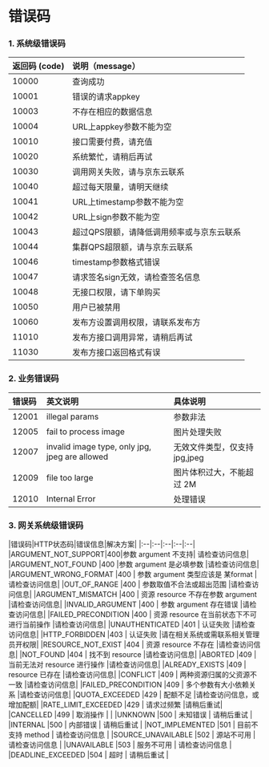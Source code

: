 
# 错误码

### 1. 系统级错误码
返回码 (code)|说明（message）
:---|:---
10000|查询成功
10001|错误的请求appkey
10003|不存在相应的数据信息
10004|URL上appkey参数不能为空
10010|接口需要付费，请充值
10020|系统繁忙，请稍后再试
10030|调用网关失败，请与京东云联系
10040|超过每天限量，请明天继续
10041|URL上timestamp参数不能为空
10042|URL上sign参数不能为空
10043|超过QPS限额，请降低调用频率或与京东云联系
10044|集群QPS超限额，请与京东云联系
10046|timestamp参数格式错误
10047|请求签名sign无效，请检查签名信息
10048|无接口权限，请下单购买
10050|用户已被禁用
10060|发布方设置调用权限，请联系发布方
11010|发布方接口调用异常，请稍后再试
11030|发布方接口返回格式有误

### 2. 业务错误码

|错误码|英文说明|具体说明|
|:--|:--|:--|
|12001|illegal params|参数非法|
|12005|fail to process image|图片处理失败|
|12007|invalid image type, only jpg, jpeg are allowed|无效文件类型，仅支持 jpg,jpeg|
|12009|file too large|图片体积过大，不能超过 2M|
|12010|Internal Error|处理错误|

### 3. 网关系统级错误码
|错误码|HTTP状态码|错误信息|解决方案|
|:--|:--|:--|:--|:--|
|ARGUMENT_NOT_SUPPORT|400|参数 argument 不支持|	请检查访问信息|
|ARGUMENT_NOT_FOUND	|400	|参数 argument 是必填参数	|请检查访问信息|
|ARGUMENT_WRONG_FORMAT	|400	|	参数 argument 类型应该是 某format	|请检查访问信息|
|OUT_OF_RANGE	|400	|	参数取值不合法或超出范围	|请检查访问信息|
|ARGUMENT_MISMATCH	|400	|	资源 resource 不存在参数 argument	|请检查访问信息|
|INVALID_ARGUMENT	|400	|	参数 argument 存在错误	|请检查访问信息|
|FAILED_PRECONDITION	|400	|	资源 resource 在当前状态下不可进行当前操作	|请检查访问信息|
|UNAUTHENTICATED	|401	|	认证失败	|请检查访问信息|
|HTTP_FORBIDDEN	|403	|	认证失败	|请在相关系统或需联系相关管理员开权限|
|RESOURCE_NOT_EXIST	|404	|	资源 resource 不存在	|请检查访问信息|
|NOT_FOUND	|404	|	找不到 resource	|请检查访问信息|
|ABORTED	|409	|	当前无法对 resource 进行操作	|请检查访问信息|
|ALREADY_EXISTS	|409	|	resource 已存在	|请检查访问信息|
|CONFLICT	|409	|	两种资源归属的父资源不一致	|请检查访问信息|
|FAILED_PRECONDITION	|409	|	多个参数有大小依赖关系	|请检查访问信息|
|QUOTA_EXCEEDED	|429	|	配额不足	|请检查访问信息，或增加配额|
|RATE_LIMIT_EXCEEDED	|429	|	请求过频繁	|请稍后重试|
|CANCELLED	|499	|		取消操作	| |
|UNKNOWN	|500	|		未知错误		| 请稍后重试 |
|INTERNAL	|500	|		内部错误		| 请稍后重试 |
|NOT_IMPLEMENTED	|501	|		目前不支持 method		| 请检查访问信息 |
|SOURCE_UNAVAILABLE	|502	|		源站不可用		| 请检查访问信息 |
|UNAVAILABLE	|503	|		服务不可用		| 请检查访问信息 |
|DEADLINE_EXCEEDED	|504	|		超时		| 	请稍后重试 |
